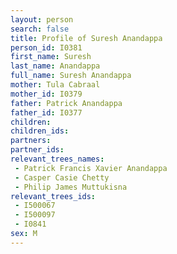 ```yaml
---
layout: person
search: false
title: Profile of Suresh Anandappa
person_id: I0381
first_name: Suresh
last_name: Anandappa
full_name: Suresh Anandappa
mother: Tula Cabraal
mother_id: I0379
father: Patrick Anandappa
father_id: I0377
children:
children_ids:
partners:
partner_ids:
relevant_trees_names:
 - Patrick Francis Xavier Anandappa
 - Casper Casie Chetty
 - Philip James Muttukisna
relevant_trees_ids:
 - I500067
 - I500097
 - I0841
sex: M
---
```


